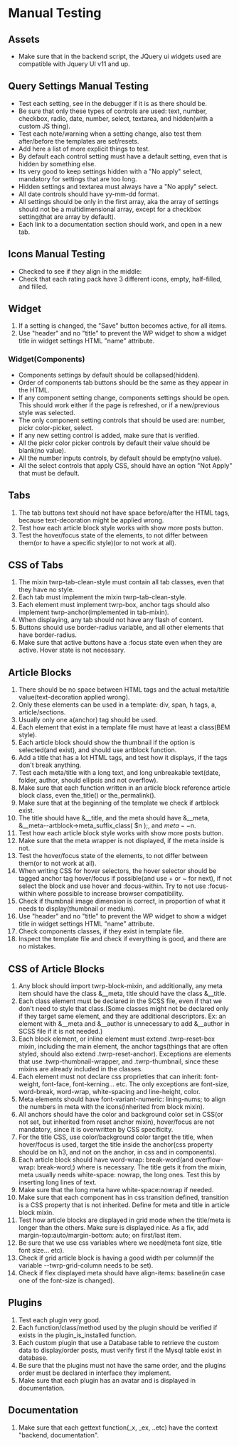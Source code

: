 # Manual Testing

## Assets

- Make sure that in the backend script, the JQuery ui widgets used are compatible with Jquery UI v11 and up.

## Query Settings Manual Testing

- Test each setting, see in the debugger if it is as there should be.
- Be sure that only these types of controls are used: text, number, checkbox, radio, date, number, select, textarea, and hidden(with a custom JS thing).
- Test each note/warning when a setting change, also test them after/before the templates are set/resets.
- Add here a list of more explicit things to test.
- By default each control setting must have a default setting, even that is hidden by something else.
- Its very good to keep settings hidden with a "No apply" select, mandatory for settings that are too long.
- Hidden settings and textarea must always have a "No apply" select.
- All date controls should have yy-mm-dd format.
- All settings should be only in the first array, aka the array of settings should not be a multidimensional array, except for a checkbox setting(that are array by default).
- Each link to a documentation section should work, and open in a new tab.

## Icons Manual Testing

- Checked to see if they align in the middle:
- Check that each rating pack have 3 different icons, empty, half-filled, and filled.

## Widget

1. If a setting is changed, the "Save" button becomes active, for all items.
2. Use "header" and no "title" to prevent the WP widget to show a widget title in widget settings HTML "name" attribute.

### Widget(Components)

- Components settings by default should be collapsed(hidden).
- Order of components tab buttons should be the same as they appear in the HTML.
- If any component setting change, components settings should be open. This should work either if the page is refreshed, or if a new/previous style was selected.
- The only component setting controls that should be used are: number, pickr color-picker, select.
- If any new setting control is added, make sure that is verified.
- All the pickr color picker controls by default their value should be blank(no value).
- All the number inputs controls, by default should be empty(no value).
- All the select controls that apply CSS, should have an option "Not Apply" that must be default.

## Tabs

1. The tab buttons text should not have space before/after the HTML tags, because text-decoration might be applied wrong.
2. Test how each article block style works with show more posts button.
3. Test the hover/focus state of the elements, to not differ between them(or to have a specific style)(or to not work at all).

## CSS of Tabs

1. The mixin twrp-tab-clean-style must contain all tab classes, even that they have no style.
2. Each tab must implement the mixin twrp-tab-clean-style.
3. Each element must implement twrp-box, anchor tags should also implement twrp-anchor(implemented in tab-mixin).
4. When displaying, any tab should not have any flash of content.
5. Buttons should use border-radius variable, and all other elements that have border-radius.
6. Make sure that active buttons have a :focus state even when they are active. Hover state is not necessary.

## Article Blocks

1. There should be no space between HTML tags and the actual meta/title value(text-decoration applied wrong).
2. Only these elements can be used in a template: div, span, h tags, a, article/sections.
3. Usually only one a(anchor) tag should be used.
4. Each element that exist in a template file must have at least a class(BEM style).
5. Each article block should show the thumbnail if the option is selected(and exist), and should use artblock function.
6. Add a title that has a lot HTML tags, and test how it displays, if the tags don't break anything.
7. Test each meta/title with a long text, and long unbreakable text(date, folder, author, should ellipsis and not overflow).
8. Make sure that each function written in an article block reference article block class, even the_title() or the_permalink().
9. Make sure that at the beginning of the template we check if artblock exist.
10. The title should have &__title, and the meta should have &__meta, &__meta--artblock->meta_suffix_class( $n );, and $meta--$n.
11. Test how each article block style works with show more posts button.
12. Make sure that the meta wrapper is not displayed, if the meta inside is not.
13. Test the hover/focus state of the elements, to not differ between them(or to not work at all).
14. When writing CSS for hover selectors, the hover selector should be tagged anchor tag hover/focus if possible(and use + or ~ for next), if not select the block and use hover and :focus-within. Try to not use :focus-within where possible to increase browser compatibility.
15. Check if thumbnail image dimension is correct, in proportion of what it needs to display(thumbnail or medium).
16. Use "header" and no "title" to prevent the WP widget to show a widget title in widget settings HTML "name" attribute.
17. Check components classes, if they exist in template file.
18. Inspect the template file and check if everything is good, and there are no mistakes.

## CSS of Article Blocks

1. Any block should import twrp-block-mixin, and additionally, any meta item should have the class &__meta, title should have the class &__title.
2. Each class element must be declared in the SCSS file, even if that we don't need to style that class.(Some classes might not be declared only if they target same element, and they are additional descriptors. Ex: an element with &__meta and &__author is unnecessary to add &__author in SCSS file if it is not needed.)
3. Each block element, or inline element must extend .twrp-reset-box mixin, including the main element, the anchor tags(things that are often styled, should also extend .twrp-reset-anchor). Exceptions are elements that use .twrp-thumbnail-wrapper, and .twrp-thumbnail, since these mixins are already included in the classes.
4. Each element must not declare css proprieties that can inherit: font-weight, font-face, font-kerning... etc. The only exceptions are font-size, word-break, word-wrap, white-spacing and line-height, color.
5. Meta elements should have font-variant-numeric: lining-nums; to align the numbers in meta with the icons(inherited from block mixin).
6. All anchors should have the color and background color set in CSS(or not set, but inherited from reset anchor mixin), hover/focus are not mandatory, since it is overwritten by CSS specificity.
7. For the title CSS, use color/background color target the title, when hover/focus is used, target the title inside the anchor(css property should be on h3, and not on the anchor, in css and in components).
8. Each article block should have word-wrap: break-word(and overflow-wrap: break-word;) where is necessary. The title gets it from the mixin, meta usually needs white-space: nowrap, the long ones. Test this by inserting long lines of text.
9. Make sure that the long meta have white-space:nowrap if needed.
10. Make sure that each component has in css transition defined, transition is a CSS property that is not inherited. Define for meta and title in article block mixin.
11. Test how article blocks are displayed in grid mode when the title/meta is longer than the others. Make sure is
displayed nice. As a fix, add margin-top:auto/margin-bottom: auto; on first/last item.
12. Be sure that we use css variables where we need(meta font size, title font size... etc).
13. Check if grid article block is having a good width per column(if the variable --twrp-grid-column needs to be set).
14. Check if flex displayed meta should have align-items: baseline(in case one of the font-size is changed).

## Plugins

1. Test each plugin very good.
2. Each function/class/method used by the plugin should be verified if exists in the plugin_is_installed function.
3. Each custom plugin that use a Database table to retrieve the custom data to display/order posts, must verify first if the Mysql table exist in database.
4. Be sure that the plugins must not have the same order, and the plugins order must be declared in interface they implement.
5. Make sure that each plugin has an avatar and is displayed in documentation.

## Documentation

1. Make sure that each gettext function(\_x, \_ex, ..etc) have the context "backend, documentation".
